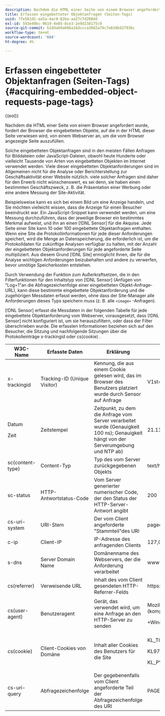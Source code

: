 ```yaml
---
description: Nachdem die HTML einer Seite von einem Browser angefordert wurde, fordert der Browser die eingebetteten Objekte, auf die in der HTML dieser Seite verwiesen wird, von einem Webserver an, um die vom Browser angezeigte Seite auszufüllen.
title: Erfassen eingebetteter Objektanfragen (Seiten-Tags)
uuid: 7fe561d1-aa5a-4ac9-82ba-aa27c7d208dd
exl-id: 593e49bc-9619-4e85-8ce3-2e9d23d175c9
source-git-commit: b1dda69a606a16dccca30d2a74c7e63dbd27936c
workflow-type: tm+mt
source-wordcount: '604'
ht-degree: 4%

---
```


# Erfassen eingebetteter Objektanfragen (Seiten-Tags){#acquiring-embedded-object-requests-page-tags}

{{eol}}

Nachdem die HTML einer Seite von einem Browser angefordert wurde, fordert der Browser die eingebetteten Objekte, auf die in der HTML dieser Seite verwiesen wird, von einem Webserver an, um die vom Browser angezeigte Seite auszufüllen.

Solche eingebetteten Objektanfragen sind in den meisten Fällen Anfragen für Bilddateien oder JavaScript-Dateien, obwohl heute Hunderte oder vielleicht Tausende von Arten von eingebetteten Objekten im Internet verwendet werden. Viele dieser eingebetteten Objektanforderungen sind im Allgemeinen nicht für die Analyse oder Berichterstellung zur Geschäftsaktivität einer Website nützlich. viele solcher Anfragen sind daher für den Erwerb nicht wünschenswert, es sei denn, sie haben einen bestimmten Geschäftszweck, z. B. die Präsentation einer Werbung oder eine andere Messung der Site-Aktivität.

Beispielsweise kann es sich bei einem Bild um eine Anzeige handeln, und Sie möchten vielleicht wissen, dass die Anzeige für einen Besucher beeindruckt war. Ein JavaScript-Snippet kann verwendet werden, um eine Messung durchzuführen, dass der jeweilige Browser ein bestimmtes Merkmal aufweist, und ihn an einen [!DNL Sensor] für die Akquise. Jede Seite einer Site kann 10 oder 100 eingebettete Objektanfragen enthalten. Wenn eine Site die Protokollinformationen für jede dieser Anforderungen speichert, wird die Menge an Datenspeicherung, die erforderlich ist, um die Protokolldaten für zukünftige Analysen verfügbar zu halten, mit der Anzahl der eingebetteten Objektanforderungen für jede angeforderte Seite multipliziert. Aus diesem Grund [!DNL Site] ermöglicht Ihnen, die für die Analyse wichtigen Anforderungen beizubehalten und andere zu verwerfen, bevor unnötige Speicherkosten entstehen.

Durch Verwendung der Funktion zum Außerkraftsetzen, die in den Filterfunktionen für den Inhaltstyp von [!DNL Sensor] (Anfügen von &quot;Log=1&quot;an die Abfragezeichenfolge einer eingebetteten Objekt-Anfrage-URL), kann diese bestimmte eingebettete Objektanforderung und die zugehörigen Messdaten erfasst werden, ohne dass der Site-Manager alle Anforderungen dieses Typs speichern muss (z. B. alle `<image>` -Anfragen).

[!DNL Sensor] erfasst die Messdaten in der folgenden Tabelle für jede eingebettete Objektanforderung vom Webserver, vorausgesetzt, dass [!DNL Sensor] nicht konfiguriert ist, um sie herauszufiltern, oder dass der Filter überschrieben wurde. Die erfassten Informationen beziehen sich auf den Besucher, die Sitzung und nachfolgende Sitzungen über die Protokolleinträge x-trackingid oder cs(cookie) .

<table id="table_11BE08A798E743EC8E76F738F0CE5884">
 <thead>
  <tr>
   <th colname="col1" class="entry"> W3C-Name </th>
   <th colname="col2" class="entry"> Erfasste Daten </th>
   <th colname="col3" class="entry"> Erklärung </th>
   <th colname="col4" class="entry"> Beispiel </th>
  </tr>
 </thead>
 <tbody>
  <tr>
   <td colname="col1"> x-trackingid </td>
   <td colname="col2"> Tracking-ID (Unique Visitor) </td>
   <td colname="col3"> Kennung, die aus einem Cookie gelesen wird, das im Browser des Benutzers platziert wurde durch <span class="wintitle"> Sensor </span> auf Anfrage </td>
   <td colname="col4"> V1st=3C94007B4E01F9C2 </td>
  </tr>
  <tr>
   <td colname="col1"> <p>Datum </p> <p>Zeit </p> </td>
   <td colname="col2"> Zeitstempel </td>
   <td colname="col3"> Zeitpunkt, zu dem die Anfrage vom Server verarbeitet wurde (Genauigkeit 100 ns); Genauigkeit hängt von der Serverumgebung und NTP ab) </td>
   <td colname="col4"> 21.11.2002 17:21:45.123 </td>
  </tr>
  <tr>
   <td colname="col1"> sc(content-type) </td>
   <td colname="col2"> Content-Typ </td>
   <td colname="col3"> Typ des vom Server zurückgegebenen Objekts </td>
   <td colname="col4"> text/html </td>
  </tr>
  <tr>
   <td colname="col1"> sc-status </td>
   <td colname="col2"> HTTP-Antwortstatus-Code </td>
   <td colname="col3"> Vom Server generierter numerischer Code, der den Status der HTTP-Server-Antwort angibt </td>
   <td colname="col4"> 200 </td>
  </tr>
  <tr>
   <td colname="col1"> cs-uri-system </td>
   <td colname="col2"> URI-Stem </td>
   <td colname="col3"> Der vom Client angeforderte "Stammteil"des URI </td>
   <td colname="col4"> pagedir/page.asp </td>
  </tr>
  <tr>
   <td colname="col1"> c-ip </td>
   <td colname="col2"> Client-IP </td>
   <td colname="col3"> IP-Adresse des anfragenden Clients </td>
   <td colname="col4"> 127,0,0,1 </td>
  </tr>
  <tr>
   <td colname="col1"> s-dns </td>
   <td colname="col2"> Server Domain Name </td>
   <td colname="col3"> Domänenname des Webservers, der die Anforderung verarbeitet </td>
   <td colname="col4"> <span class="filepath"> www.domain.com </span> </td>
  </tr>
  <tr>
   <td colname="col1"> cs(referrer) </td>
   <td colname="col2"> Verweisende URL </td>
   <td colname="col3"> Inhalt des vom Client gesendeten HTTP-Referrer-Felds </td>
   <td colname="col4"> <span class="filepath"> https://www.referringsite.com </span> </td>
  </tr>
  <tr>
   <td colname="col1"> cs(user-agent) </td>
   <td colname="col2"> Benutzeragent </td>
   <td colname="col3"> Gerät, das verwendet wird, um eine Anfrage an den HTTP-Server zu senden </td>
   <td colname="col4"> <p>Mozilla/4.0+(kompatibel;+MSIE+6.0; </p> <p>+Windows+NT+5.1) </p> </td>
  </tr>
  <tr>
   <td colname="col1"> cs(cookie) </td>
   <td colname="col2"> Client-Cookies von Domäne </td>
   <td colname="col3"> Inhalt aller Cookies des Benutzers für die Site </td>
   <td colname="col4"> <p>KL_TC1 1038058778312 </p> <p>KL972 x1038058778312282052 </p> <p>KL_PVKL972 0 </p> </td>
  </tr>
  <tr>
   <td colname="col1"> cs-uri-query </td>
   <td colname="col2"> Abfragezeichenfolge </td>
   <td colname="col3"> Der gegebenenfalls vom Client angeforderte Teil der Abfragezeichenfolge des URI </td>
   <td colname="col4"> PAGENAME=dynamic1&amp;link=3001 </td>
  </tr>
 </tbody>
</table>
